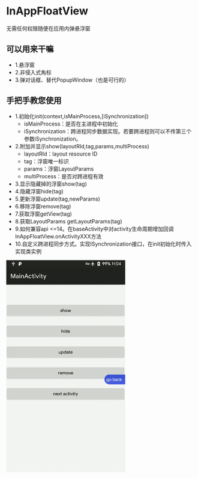 # InAppFloatView
无需任何权限随便在应用内弹悬浮窗

## 可以用来干嘛
- 1.悬浮窗
- 2.非侵入式角标
- 3.弹对话框、替代PopupWindow（也是可行的）

## 手把手教您使用
- 1.初始化init(context,isMainProcess,[iSynchronization])
    - isMainProcess：是否在主进程中初始化
    - iSynchronization：跨进程同步数据实现。若要跨进程则可以不传第三个参数iSynchronization。
- 2.附加并显示show(layoutRId,tag,params,multiProcess)
    - layoutRId：layout resource ID
    - tag：浮窗唯一标识
    - params：浮窗LayoutParams
    - multiProcess：是否对跨进程有效
- 3.显示隐藏掉的浮窗show(tag)
- 4.隐藏浮窗hide(tag)
- 5.更新浮窗update(tag,newParams)
- 6.移除浮窗remove(tag)
- 7.获取浮窗getView(tag)
- 8.获取LayoutParams getLayoutParams(tag)
- 9.如何兼容api <=14。在baseActivity中对activity生命周期增加回调InAppFloatView.onActivityXXX方法
- 10.自定义跨进程同步方式。实现ISynchronization接口，在init初始化时传入实现类实例


<img src="GIF.gif">